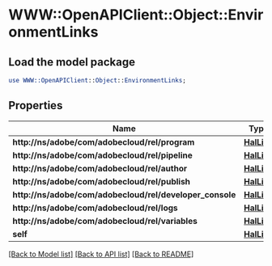 # WWW::OpenAPIClient::Object::EnvironmentLinks

## Load the model package
```perl
use WWW::OpenAPIClient::Object::EnvironmentLinks;
```

## Properties
Name | Type | Description | Notes
------------ | ------------- | ------------- | -------------
**http://ns/adobe/com/adobecloud/rel/program** | [**HalLink**](HalLink.md) |  | [optional] 
**http://ns/adobe/com/adobecloud/rel/pipeline** | [**HalLink**](HalLink.md) |  | [optional] 
**http://ns/adobe/com/adobecloud/rel/author** | [**HalLink**](HalLink.md) |  | [optional] 
**http://ns/adobe/com/adobecloud/rel/publish** | [**HalLink**](HalLink.md) |  | [optional] 
**http://ns/adobe/com/adobecloud/rel/developer_console** | [**HalLink**](HalLink.md) |  | [optional] 
**http://ns/adobe/com/adobecloud/rel/logs** | [**HalLink**](HalLink.md) |  | [optional] 
**http://ns/adobe/com/adobecloud/rel/variables** | [**HalLink**](HalLink.md) |  | [optional] 
**self** | [**HalLink**](HalLink.md) |  | [optional] 

[[Back to Model list]](../README.md#documentation-for-models) [[Back to API list]](../README.md#documentation-for-api-endpoints) [[Back to README]](../README.md)


